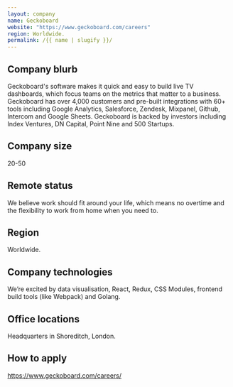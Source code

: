 ```yaml
---
layout: company
name: Geckoboard
website: "https://www.geckoboard.com/careers"
region: Worldwide.
permalink: /{{ name | slugify }}/
---
```


## Company blurb

Geckoboard's software makes it quick and easy to build live TV dashboards, which focus teams on the metrics that matter to a business. Geckoboard has over 4,000 customers and pre-built integrations with 60+ tools including Google Analytics, Salesforce, Zendesk, Mixpanel, Github, Intercom and Google Sheets. Geckoboard is backed by investors including Index Ventures, DN Capital, Point Nine and 500 Startups.

## Company size

20-50

## Remote status

We believe work should fit around your life, which means no overtime and the flexibility to work from home when you need to.

## Region

Worldwide.

## Company technologies

We’re excited by data visualisation, React, Redux, CSS Modules, frontend build tools (like Webpack) and Golang.

## Office locations

Headquarters in Shoreditch, London.

## How to apply

https://www.geckoboard.com/careers/